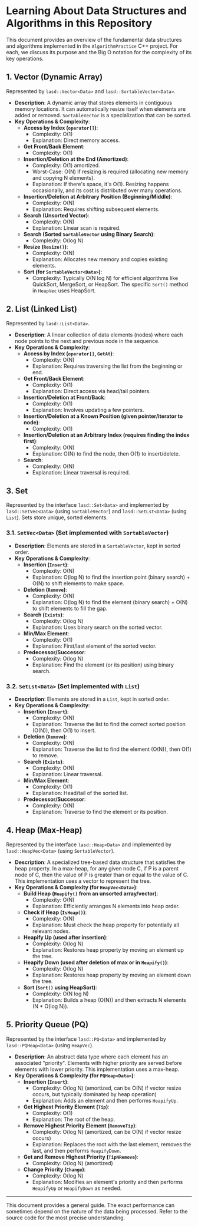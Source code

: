 # Learning About Data Structures and Algorithms in this Repository

This document provides an overview of the fundamental data structures and algorithms implemented in the `AlgorithmPractice` C++ project. For each, we discuss its purpose and the Big O notation for the complexity of its key operations.

## 1. Vector (Dynamic Array)

Represented by `lasd::Vector<Data>` and `lasd::SortableVector<Data>`.

*   **Description**: A dynamic array that stores elements in contiguous memory locations. It can automatically resize itself when elements are added or removed. `SortableVector` is a specialization that can be sorted.
*   **Key Operations & Complexity**:
    *   **Access by Index (`operator[]`)**:
        *   Complexity: O(1)
        *   Explanation: Direct memory access.
    *   **Get Front/Back Element**:
        *   Complexity: O(1)
    *   **Insertion/Deletion at the End (Amortized)**:
        *   Complexity: O(1) amortized.
        *   Worst-Case: O(N) if resizing is required (allocating new memory and copying N elements).
        *   Explanation: If there's space, it's O(1). Resizing happens occasionally, and its cost is distributed over many operations.
    *   **Insertion/Deletion at Arbitrary Position (Beginning/Middle)**:
        *   Complexity: O(N)
        *   Explanation: Requires shifting subsequent elements.
    *   **Search (Unsorted Vector)**:
        *   Complexity: O(N)
        *   Explanation: Linear scan is required.
    *   **Search (Sorted `SortableVector` using Binary Search)**:
        *   Complexity: O(log N)
    *   **Resize (`Resize()`)**:
        *   Complexity: O(N)
        *   Explanation: Allocates new memory and copies existing elements.
    *   **Sort (for `SortableVector<Data>`)**:
        *   Complexity: Typically O(N log N) for efficient algorithms like QuickSort, MergeSort, or HeapSort. The specific `Sort()` method in `HeapVec` uses HeapSort.

## 2. List (Linked List)

Represented by `lasd::List<Data>`.

*   **Description**: A linear collection of data elements (nodes) where each node points to the next and previous node in the sequence.
*   **Key Operations & Complexity**:
    *   **Access by Index (`operator[]`, `GetAt`)**:
        *   Complexity: O(N)
        *   Explanation: Requires traversing the list from the beginning or end.
    *   **Get Front/Back Element**:
        *   Complexity: O(1)
        *   Explanation: Direct access via head/tail pointers.
    *   **Insertion/Deletion at Front/Back**:
        *   Complexity: O(1)
        *   Explanation: Involves updating a few pointers.
    *   **Insertion/Deletion at a Known Position (given pointer/iterator to node)**:
        *   Complexity: O(1)
    *   **Insertion/Deletion at an Arbitrary Index (requires finding the index first)**:
        *   Complexity: O(N)
        *   Explanation: O(N) to find the node, then O(1) to insert/delete.
    *   **Search**:
        *   Complexity: O(N)
        *   Explanation: Linear traversal is required.

## 3. Set

Represented by the interface `lasd::Set<Data>` and implemented by `lasd::SetVec<Data>` (using `SortableVector`) and `lasd::SetLst<Data>` (using `List`). Sets store unique, sorted elements.

### 3.1. `SetVec<Data>` (Set implemented with `SortableVector`)

*   **Description**: Elements are stored in a `SortableVector`, kept in sorted order.
*   **Key Operations & Complexity**:
    *   **Insertion (`Insert`)**:
        *   Complexity: O(N)
        *   Explanation: O(log N) to find the insertion point (binary search) + O(N) to shift elements to make space.
    *   **Deletion (`Remove`)**:
        *   Complexity: O(N)
        *   Explanation: O(log N) to find the element (binary search) + O(N) to shift elements to fill the gap.
    *   **Search (`Exists`)**:
        *   Complexity: O(log N)
        *   Explanation: Uses binary search on the sorted vector.
    *   **Min/Max Element**:
        *   Complexity: O(1)
        *   Explanation: First/last element of the sorted vector.
    *   **Predecessor/Successor**:
        *   Complexity: O(log N)
        *   Explanation: Find the element (or its position) using binary search.

### 3.2. `SetLst<Data>` (Set implemented with `List`)

*   **Description**: Elements are stored in a `List`, kept in sorted order.
*   **Key Operations & Complexity**:
    *   **Insertion (`Insert`)**:
        *   Complexity: O(N)
        *   Explanation: Traverse the list to find the correct sorted position (O(N)), then O(1) to insert.
    *   **Deletion (`Remove`)**:
        *   Complexity: O(N)
        *   Explanation: Traverse the list to find the element (O(N)), then O(1) to remove.
    *   **Search (`Exists`)**:
        *   Complexity: O(N)
        *   Explanation: Linear traversal.
    *   **Min/Max Element**:
        *   Complexity: O(1)
        *   Explanation: Head/tail of the sorted list.
    *   **Predecessor/Successor**:
        *   Complexity: O(N)
        *   Explanation: Traverse to find the element or its position.

## 4. Heap (Max-Heap)

Represented by the interface `lasd::Heap<Data>` and implemented by `lasd::HeapVec<Data>` (using `SortableVector`).

*   **Description**: A specialized tree-based data structure that satisfies the heap property. In a max-heap, for any given node C, if P is a parent node of C, then the value of P is greater than or equal to the value of C. This implementation uses a vector to represent the tree.
*   **Key Operations & Complexity (for `HeapVec<Data>`)**:
    *   **Build Heap (`Heapify()` from an unsorted array/vector)**:
        *   Complexity: O(N)
        *   Explanation: Efficiently arranges N elements into heap order.
    *   **Check if Heap (`IsHeap()`)**:
        *   Complexity: O(N)
        *   Explanation: Must check the heap property for potentially all relevant nodes.
    *   **Heapify Up (used after insertion)**:
        *   Complexity: O(log N)
        *   Explanation: Restores heap property by moving an element up the tree.
    *   **Heapify Down (used after deletion of max or in `Heapify()`)**:
        *   Complexity: O(log N)
        *   Explanation: Restores heap property by moving an element down the tree.
    *   **Sort (`Sort()` using HeapSort)**:
        *   Complexity: O(N log N)
        *   Explanation: Builds a heap (O(N)) and then extracts N elements (N * O(log N)).

## 5. Priority Queue (PQ)

Represented by the interface `lasd::PQ<Data>` and implemented by `lasd::PQHeap<Data>` (using `HeapVec`).

*   **Description**: An abstract data type where each element has an associated "priority". Elements with higher priority are served before elements with lower priority. This implementation uses a max-heap.
*   **Key Operations & Complexity (for `PQHeap<Data>`)**:
    *   **Insertion (`Insert`)**:
        *   Complexity: O(log N) (amortized, can be O(N) if vector resize occurs, but typically dominated by heap operation)
        *   Explanation: Adds an element and then performs `HeapifyUp`.
    *   **Get Highest Priority Element (`Tip`)**:
        *   Complexity: O(1)
        *   Explanation: The root of the heap.
    *   **Remove Highest Priority Element (`RemoveTip`)**:
        *   Complexity: O(log N) (amortized, can be O(N) if vector resize occurs)
        *   Explanation: Replaces the root with the last element, removes the last, and then performs `HeapifyDown`.
    *   **Get and Remove Highest Priority (`TipNRemove`)**:
        *   Complexity: O(log N) (amortized)
    *   **Change Priority (`Change`)**:
        *   Complexity: O(log N)
        *   Explanation: Modifies an element's priority and then performs `HeapifyUp` or `HeapifyDown` as needed.

---

This document provides a general guide. The exact performance can sometimes depend on the nature of the data being processed. Refer to the source code for the most precise understanding.

